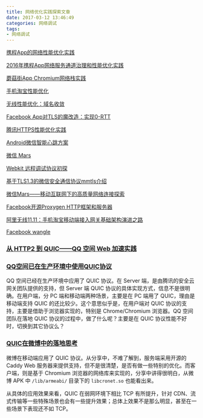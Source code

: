 ```yaml
---
title: 网络优化实践探索文章
date: 2017-03-12 13:46:49
categories: 网络调试
tags:
- 网络调试
---
```


[携程App的网络性能优化实践](http://www.infoq.com/cn/articles/how-ctrip-improves-app-networking-performance)
<!--more-->
[2016年携程App网络服务通道治理和性能优化实践](http://mp.weixin.qq.com/s?__biz=MzA3ODg4MDk0Ng==&mid=2651112505&idx=1&sn=70b6a46e92c372a09edc7050379bd158&scene=1&srcid=0803zfDgG6KTseJwK3UA16Z5&from=singlemessage&isappinstalled=0#wechat_redirect)

[蘑菇街App Chromium网络栈实践](http://www.infoq.com/cn/articles/mogujie-app-chromium-network-layer)

[手机淘宝性能优化](https://yq.aliyun.com/articles/53)

[无线性能优化：域名收敛](http://taobaofed.org/blog/2015/12/16/h5-performance-optimization-and-domain-convergence/)

[Facebook App对TLS的魔改造：实现0-RTT](http://chuansong.me/n/1553041851528)

[腾讯HTTPS性能优化实践](http://mt.sohu.com/20170220/n481149719.shtml)

[Android微信智能心跳方案](http://mp.weixin.qq.com/s/ghnmC8709DvnhieQhkLJpA)

[微信 Mars](https://github.com/Tencent/mars/wiki)

[Webkit 远程调试协议初探](http://taobaofed.org/blog/2015/11/20/webkit-remote-debug-test/)

[基于TLS1.3的微信安全通信协议mmtls介绍](https://mp.weixin.qq.com/s?__biz=MzAwNDY1ODY2OQ==&mid=2649286266&idx=1&sn=f5d049033e251cccc22e163532355ddf&mpshare=1&scene=1&srcid=01036d3uXgfesl07utb04Hko&pass_ticket=81sKOxJ6az7s%2Bt9iX%2BimmP9aQMHGKJBFGy9jouP6LK%2FoKPoA34mrlGBUph5RD7LR#rd)

[微信Mars——移动互联网下的高质量网络连接探索](http://www.infoq.com/cn/presentations/wechat-mars-high-quality-network-connection)

[Facebook开源Proxygen HTTP框架和服务器](http://code.csdn.net/news/2822509)

[阿里无线11.11：手机淘宝移动端接入网关基础架构演进之路](http://www.infoq.com/cn/articles/taobao-mobile-terminal-access-gateway-infrastructure)

[Facebook wangle](https://www.slideshare.net/vorfeedchen/facebook-cwangle)

### [从 HTTP2 到 QUIC——QQ 空间 Web 加速实践](http://www.infoq.com/cn/presentations/from-http2-to-quic-qq-space-web-acceleration?utm_campaign=rightbar_v2&utm_source=infoq&utm_medium=presentations_link&utm_content=link_text)

### [QQ空间已在生产环境中使用QUIC协议](http://www.infoq.com/cn/news/2017/10/qzone-quic-practise)

QQ 空间已经在生产环境中应用了 QUIC 协议。在 Server 端，是由腾讯的安全云网关团队提供的支持，但 Server 端 QUIC 协议的具体实现方式，信息不是很明确。在用户端，分 PC 端和移动端两种场景，主要是在 PC 端用了 QUIC，理由是移动端支持 QUIC 的还比较少。这个意思似乎是，在用户端对 QUIC 协议的支持，主要是借助于浏览器实现的，特别是 Chrome/Chromium 浏览器。QQ 空间团队在落地 QUIC 协议的过程中，做了什么呢？主要是在 QUIC 协议性能不好时，切换到其它协议么？

### [QUIC在微博中的落地思考](http://www.infoq.com/cn/news/2018/03/weibo-quic)

微博在移动端应用了 QUIC 协议。从分享中，不难了解到，服务端采用开源的 Caddy Web 服务器来提供支持，但不是很清楚，是否有做一些特别的优化。而客户端，则是基于 Chromium 浏览器的网络库来实现的，分享中讲得很明白，从微博 APK 中 `/lib/armeabi/` 目录下的 `libcronet.so` 也能看出来。

从具体的应用效果来看，QUIC 在弱网环境下相比 TCP 有所提升，针对 CDN、流式传输等一些特殊场景也会有一些提升效果；总体上效果不是那么明显，甚至在一些场景下表现还不如 TCP。
